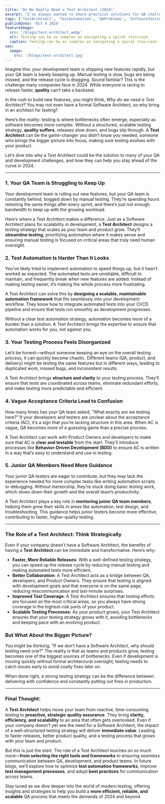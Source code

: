 ```yaml
---
title: 'Do We Really Need a Test Architect (2024)'
excerpt: "I've always wanted to share practical solutions for QA challenges, and today I’m starting with something many teams struggle with: QA falling behind while development speeds ahead. In my first post, I dive into how a Test Architect can make a difference. For example, if your team is stuck retesting the same features every sprint, a better strategy could automate those tests, freeing up time for critical new features. It’s a small shift that can have a big impact. This is just the beginning of finding smarter ways to solve real QA problems and tackle the complexities of software testing with a focus on efficiency and innovation."
tags: ['TestArchitect', 'TestAutomation', 'QAProblems', 'SoftwareTesting']
publishDate: 'Oct 4 2024'
featureImage:
  src: '/blogs/test-architect.webp'
  alt: Testing can be as complex as navigating a spiral staircase
  caption: Testing can be as complex as navigating a spiral staircase
seo:
  image:
    src: '/blogs/test-architect.jpg'
---
```


Imagine this: your development team is shipping new features rapidly, but your QA team is barely keeping up. Manual testing is slow, bugs are being missed, and the release cycle is dragging. Sound familiar? This is the challenge many companies face in 2024. While everyone is racing to release faster, **quality** can’t take a backseat.

In the rush to build new features, you might think, _Why do we need a Test Architect?_ You may not even have a formal Software Architect, so why bring in an architect for testing?

Here’s the reality: testing is where bottlenecks often emerge, especially as software becomes more complex. Without a structured, scalable testing strategy, **quality suffers**, releases slow down, and bugs slip through. A **Test Architect** can be the game-changer you didn’t know you needed, someone who brings the bigger picture into focus, making sure testing evolves with your product.

Let’s dive into why a Test Architect could be the solution to many of your QA and development challenges, and how they can help you stay ahead of the curve in 2024.

---

### 1. Your QA Team is Struggling to Keep Up

Your development team is rolling out new features, but your QA team is constantly behind, bogged down by manual testing. They’re spending hours retesting the same things after every sprint, and there’s just not enough bandwidth to keep up with the growing workload.

Here’s where a Test Architect makes a difference. Just as a Software Architect plans for scalability in development, a **Test Architect** designs a testing strategy that scales as your team and product grow. They’ll **streamline testing**, prioritizing automation where it makes sense and ensuring manual testing is focused on critical areas that truly need human oversight.

### 2. Test Automation Is Harder Than It Looks

You’ve likely tried to implement automation to speed things up, but it hasn’t worked as expected. The automated tests are unreliable, difficult to maintain, and frequently break when new features are added. Instead of making testing easier, it’s making the whole process more frustrating.

A Test Architect can solve this by **designing a scalable, maintainable automation framework** that fits seamlessly into your development workflow. They know how to integrate automated tests into your CI/CD pipeline and ensure that tests run smoothly as development progresses.

Without a clear test automation strategy, automation becomes more of a burden than a solution. A Test Architect brings the expertise to ensure that automation works for you, not against you.

### 3. Your Testing Process Feels Disorganized

Let’s be honest—without someone keeping an eye on the overall testing process, it can quickly become chaotic. Different teams (QA, product, and delivery) might be testing the same features but in different ways, leading to duplicated work, missed bugs, and inconsistent results.

A Test Architect brings **structure and clarity** to your testing process. They’ll ensure that tests are coordinated across teams, eliminate redundant efforts, and make testing more predictable and efficient.

### 4. Vague Acceptance Criteria Lead to Confusion

How many times has your QA team asked, “What exactly are we testing here?” If your developers and testers are unclear about the acceptance criteria (AC), it’s a sign that you’re lacking structure in this area. When AC is vague, QA becomes more of a guessing game than a precise process.

A Test Architect can work with Product Owners and developers to make sure that AC is **clear and testable** from the start. They’ll introduce processes like **Behavior-Driven Development (BDD)** to ensure AC is written in a way that’s easy to understand and use in testing.

### 5. Junior QA Members Need More Guidance

Your junior QA testers are eager to contribute, but they may lack the experience needed for more complex tasks like writing automation scripts or debugging. Without mentorship, they’re stuck doing basic testing work, which slows down their growth and the overall team’s productivity.

A Test Architect plays a key role in **mentoring junior QA team members**, helping them grow their skills in areas like automation, test design, and troubleshooting. This guidance helps junior testers become more effective, contributing to faster, higher-quality testing.

---

### The Role of a Test Architect: Think Strategically

Even if your company doesn’t have a Software Architect, the benefits of having a **Test Architect** can be immediate and transformative. Here’s why:

- **Faster, More Reliable Releases**: With a well-defined testing strategy, you can speed up the release cycle by reducing manual testing and making automated tests more efficient.
- **Better Collaboration**: A Test Architect acts as a bridge between QA, developers, and Product Owners. They ensure that testing is aligned with development goals and that everyone is on the same page, reducing miscommunication and last-minute surprises.
- **Improved Test Coverage**: A Test Architect ensures that testing efforts are focused on the most critical areas, so you always have strong coverage in the highest-risk parts of your product.
- **Scalable Testing Processes**: As your product grows, your Test Architect ensures that your testing strategy grows with it, avoiding bottlenecks and keeping pace with an evolving product.

### But What About the Bigger Picture?

You might be thinking, “If we don’t have a Software Architect, why should testing need one?” The reality is that as teams and products grow, testing becomes one of the biggest sources of bottlenecks. Even if development is moving quickly without formal architectural oversight, testing needs to catch issues early to avoid costly fixes later on.

When done right, a strong testing strategy can be the difference between delivering with confidence and constantly putting out fires in production.

---

### Final Thought:

A **Test Architect** helps move your team from reactive, time-consuming testing to **proactive, strategic quality assurance**. They bring **clarity, efficiency, and scalability** to an area that often gets overlooked. Even if your company doesn’t yet see the need for a Software Architect, the impact of a well-structured testing strategy will deliver **immediate value**. Leading to faster releases, better product quality, and a testing process that grows with your team and product.

But this is just the start. The role of a Test Architect touches on so much more—**from selecting the right tools and frameworks** to ensuring seamless communication between QA, development, and product teams. In future blogs, we’ll explore how to optimize **test automation frameworks**, improve **test management processes**, and adopt **best practices** for communication across teams.

Stay tuned as we dive deeper into the world of modern testing, offering insights and strategies to help you build a **more efficient, reliable, and scalable** QA process that meets the demands of 2024 and beyond.
